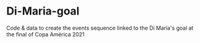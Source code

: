 # Di-Maria-goal
Code &amp; data to create the events sequence linked to the Di María's goal at the final of Copa América 2021
